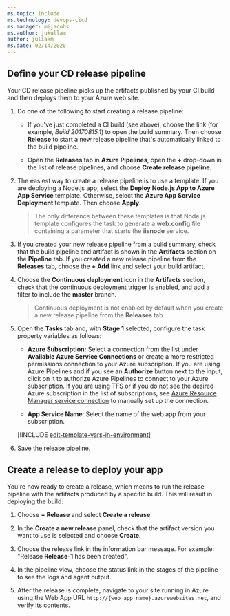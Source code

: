 ```yaml
---
ms.topic: include
ms.technology: devops-cicd
ms.manager: mijacobs
ms.author: jukullam
author: juliakm
ms.date: 02/14/2020
---
```


<h2 id="cd">Define your CD release pipeline</h2>

Your CD release pipeline picks up the artifacts published by your CI build and then deploys them to your Azure web site.

1. Do one of the following to start creating a release pipeline:

   * If you've just completed a CI build (see above), choose the link (for example, _Build 20170815.1_)
     to open the build summary. Then choose **Release** to start a new release pipeline that's automatically linked to the build pipeline.

   * Open the **Releases** tab in **Azure Pipelines**, open the **+** drop-down
     in the list of release pipelines, and choose **Create release pipeline**.

1. The easiest way to create a release pipeline is to use a template. If you are deploying a Node.js app, select the **Deploy Node.js App to Azure App Service** template.
   Otherwise, select the **Azure App Service Deployment** template. Then choose **Apply**.

   > The only difference between these templates is that Node.js template configures the task to generate a **web.config** file containing a parameter that starts the **iisnode** service.

1. If you created your new release pipeline from a build summary, check that the build pipeline and artifact
   is shown in the **Artifacts** section on the **Pipeline** tab. If you created a new release pipeline from
   the **Releases** tab, choose the **+ Add** link and select your build artifact.

1. Choose the **Continuous deployment** icon in the **Artifacts** section, check that the
   continuous deployment trigger is enabled, and add a filter to include the **master** branch.

   > Continuous deployment is not enabled by default when you create a new release pipeline from the **Releases** tab.

1. Open the **Tasks** tab and, with **Stage 1** selected, configure the task property variables as follows:

   * **Azure Subscription:** Select a connection from the list under **Available Azure Service Connections** or create a more restricted permissions connection to your Azure subscription.
     If you are using Azure Pipelines and if you see an **Authorize** button next to the input, click on it to authorize Azure Pipelines to connect to your Azure subscription. If you are using TFS or if you do not see
     the desired Azure subscription in the list of subscriptions, see [Azure Resource Manager service connection](../../library/connect-to-azure.md) to manually set up the connection.

   * **App Service Name**: Select the name of the web app from your subscription.

   [!INCLUDE [edit-template-vars-in-environment](edit-template-vars-in-environment.md)]

1. Save the release pipeline.

<h2 id="deploy">Create a release to deploy your app</h2>

You're now ready to create a release, which means to run the release pipeline with the artifacts produced by a specific build. This will result in deploying the build:

1. Choose **+ Release** and select **Create a release**.

1. In the **Create a new release** panel, check that the artifact version you want to use is selected and choose **Create**.

1. Choose the release link in the information bar message. For example: "Release **Release-1** has been created".

1. In the pipeline view, choose the status link in the stages of the pipeline to see the logs and agent output.

1. After the release is complete, navigate to your site running in Azure using the Web App URL `http://{web_app_name}.azurewebsites.net`, and verify its contents.
